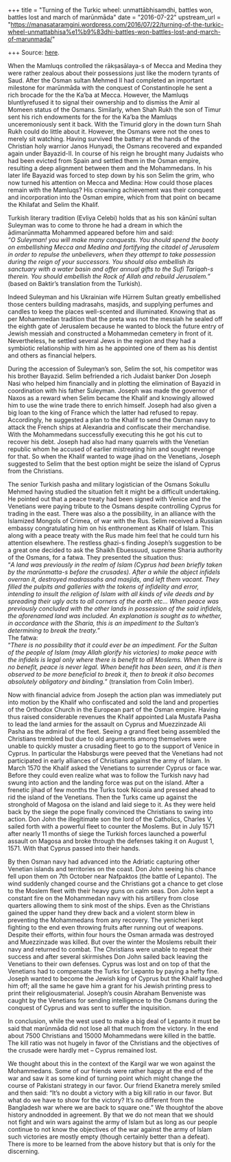 +++
title = "Turning of the Turkic wheel: unmattābhisaṃdhi, battles won, battles lost and march of marūnmāda"
date = "2016-07-22"
upstream_url = "https://manasataramgini.wordpress.com/2016/07/22/turning-of-the-turkic-wheel-unmattabhisa%e1%b9%83dhi-battles-won-battles-lost-and-march-of-marunmada/"

+++
Source: [here](https://manasataramgini.wordpress.com/2016/07/22/turning-of-the-turkic-wheel-unmattabhisa%e1%b9%83dhi-battles-won-battles-lost-and-march-of-marunmada/).

When the Mamluqs controlled the rākṣasālaya-s of Mecca and Medina they
were rather zealous about their possessions just like the modern tyrants
of Saud. After the Osman sultan Mehmed II had completed an important
milestone for marūnmāda with the conquest of Constantinople he sent a
rich brocade for the the Ka’ba at Mecca. However, the Mamluqs
bluntlyrefused it to signal their ownership and to dismiss the Amir al
Momeen status of the Osmans. Similarly, when Shah Rukh the son of Timur
sent his rich endowments for the for the Ka’ba the Mamluqs
unceremoniously sent it back. With the Timurid glory in the down turn
Shah Rukh could do little about it. However, the Osmans were not the
ones to merely sit watching. Having survived the battery at the hands of
the Christian holy warrior Janos Hunyadi, the Osmans recovered and
expanded again under Bayazid-II. In course of his reign he brought many
Judaists who had been evicted from Spain and settled them in the Osman
empire, resulting a deep alignment between them and the Mohammedans. In
his later life Bayazid was forced to step down by his son Selim the
grim, who now turned his attention on Mecca and Medina: How could those
places remain with the Mamluqs? His crowning achievement was their
conquest and incorporation into the Osman empire, which from that point
on became the Khilafat and Selim the Khalif.

Turkish literary tradition (Evliya Celebi) holds that as his son kānūnī
sultan Suleyman was to come to throne he had a dream in which the
ādimarūnmatta Mohammed appeared before him and said:  
*“O Suleyman! you will make many conquests. You should spend the booty
on embellishing Mecca and Medina and fortifying the citadel of Jerusalem
in order to repulse the unbelievers, when they attempt to take
possession during the reign of your successors. You should also
embellish its sanctuary with a water basin and offer annual gifts to the
Sufi Tariqah-s therein. You should embellish the Rock of Allah and
rebuild Jerusalem.”* (based on Baktir’s translation from the Turkish).

Indeed Suleyman and his Ukrainian wife Hürrem Sultan greatly embellished
those centers building madrasahs, masjids, and supplying perfumes and
candles to keep the places well-scented and illuminated. Knowing that as
per Mohammedan tradition that the preta was not the messiah he sealed
off the eighth gate of Jerusalem because he wanted to block the future
entry of Jewish messiah and constructed a Mohammedan cemetery in front
of it. Nevertheless, he settled several Jews in the region and they had
a symbiotic relationship with him as he appointed one of them as his
dentist and others as financial helpers.

During the accession of Suleyman’s son, Selim the sot, his competitor
was his brother Bayazid. Selim befriended a rich Judaist banker Don
Joseph Nasi who helped him financially and in plotting the elimination
of Bayazid in coordination with his father Suleyman. Joseph was made the
governor of Naxos as a reward when Selim became the Khalif and knowingly
allowed him to use the wine trade there to enrich himself. Joseph had
also given a big loan to the king of France which the latter had refused
to repay. Accordingly, he suggested a plan to the Khalif to send the
Osman navy to attack the French ships at Alexandria and confiscate their
merchandise. With the Mohammedans successfully executing this he got his
cut to recover his debt. Joseph had also had many quarrels with the
Venetian republic whom he accused of earlier mistreating him and sought
revenge for that. So when the Khalif wanted to wage jihad on the
Venetians, Joseph suggested to Selim that the best option might be seize
the island of Cyprus from the Christians.

The senior Turkish pasha and military logistician of the Osmans Sokullu
Mehmed having studied the situation felt it might be a difficult
undertaking. He pointed out that a peace treaty had been signed with
Venice and the Venetians were paying tribute to the Osmans despite
controlling Cyprus for trading in the east. There was also a the
possibility, in an alliance with the Islamized Mongols of Crimea, of war
with the Rus. Selim received a Russian embassy congratulating him on his
enthronement as Khalif of Islam. This along with a peace treaty with the
Rus made him feel that he could turn his attention elsewhere. The
restless ghazi-s finding Joseph’s suggestion to be a great one decided
to ask the Shaikh Ebuessuud, supreme Sharia authority of the Osmans, for
a fatwa. They presented the situation thus:  
“*A land was previously in the realm of Islam (Cyprus had been briefly
taken by the marūnmatta-s before the crusades). After a while the abject
infidels overran it, destroyed madrassahs and masjids, and left them
vacant. They filled the pulpits and galleries with the tokens of
infidelity and error, intending to insult the religion of Islam with all
kinds of vile deeds and by spreading their ugly acts to all corners of
the earth etc… When peace was previously concluded with the other lands
in possession of the said infidels, the aforenamed land was included. An
explanation is sought as to whether, in accordance with the Sharia, this
is an impediment to the Sultan’s determining to break the treaty.*”  
The fatwa:  
“*There is no possibility that it could ever be an impediment. For the
Sultan of the people of Islam (may Allah glorify his victories) to make
peace with the infidels is legal only where there is benefit to all
Moslems. When there is no benefit, peace is never legal. When benefit
has been seen, and it is then observed to be more beneficial to break
it, then to break it also becomes absolutely obligatory and binding.*”
(translation from Colin Imber).

Now with financial advice from Joseph the action plan was immediately
put into motion by the Khalif who confiscated and sold the land and
properties of the Orthodox Church in the European part of the Osman
empire. Having thus raised considerable revenues the Khalif appointed
Lala Mustafa Pasha to lead the land armies for the assault on Cyprus and
Muezzinzade Ali Pasha as the admiral of the fleet. Seeing a grand fleet
being assembled the Christians trembled but due to old arguments among
themselves were unable to quickly muster a crusading fleet to go to the
support of Venice in Cyprus. In particular the Habsburgs were peeved
that the Venetians had not participated in early alliances of Christians
against the army of Islam. In March 1570 the Khalif asked the Venetians
to surrender Cyprus or face war. Before they could even realize what was
to follow the Turkish navy had swung into action and the landing force
was put on the island. After a frenetic jihad of few months the Turks
took Nicosia and pressed ahead to rid the island of the Venetians. Then
the Turks came up against the stronghold of Magosa on the island and
laid siege to it. As they were held back by the siege the pope finally
convinced the Christians to swing into action. Don John the illegitimate
son the lord of the Catholics, Charles V, sailed forth with a powerful
fleet to counter the Moslems. But in July 1571 after nearly 11 months of
siege the Turkish forces launched a powerful assault on Magosa and broke
through the defenses taking it on August 1, 1571. With that Cyprus
passed into their hands.

By then Osman navy had advanced into the Adriatic capturing other
Venetian islands and territories on the coast. Don John seeing his
chance fell upon them on 7th October near Nafpaktos (the battle of
Lepanto). The wind suddenly changed course and the Christians got a
chance to get close to the Moslem fleet with their heavy guns on calm
seas. Don John kept a constant fire on the Mohammedan navy with his
artillery from close quarters allowing them to sink most of the ships.
Even as the Christians gained the upper hand they drew back and a
violent storm blew in preventing the Mohammedans from any recovery. The
yenicheri kept fighting to the end even throwing fruits after running
out of weapons. Despite their efforts, within four hours the Osman
armada was destroyed and Muezzinzade was killed. But over the winter the
Moslems rebuilt their navy and returned to combat. The Christians were
unable to repeat their success and after several skirmishes Don John
sailed back leaving the Venetians to their own defenses. Cyprus was lost
and on top of that the Venetians had to compensate the Turks for Lepanto
by paying a hefty fine. Joseph wanted to become the Jewish king of
Cyprus but the Khalif laughed him off; all the same he gave him a grant
for his Jewish printing press to print their religiousmaterial.
Joseph’s cousin Abraham Benveniste was caught by the Venetians for
sending intelligence to the Osmans during the conquest of Cyprus and was
sent to suffer the inquisition.

In conclusion, while the west used to make a big deal of Lepanto it must
be said that marūnmāda did not lose all that much from the victory. In
the end about 7500 Christians and 15000 Mohammedans were killed in the
battle. The kill ratio was not hugely in favor of the Christians and the
objectives of the crusade were hardly met – Cyprus remained lost.

We thought about this in the context of the Kargil war we won against
the Mohammedans. Some of our friends were rather happy at the end of the
war and saw it as some kind of turning point which might change the
course of Pakistani strategy in our favor. Our friend Ekanetra merely
smiled and then said: “It’s no doubt a victory with a big kill ratio in
our favor. But what do we have to show for the victory? It’s no
different from the Bangladesh war where we are back to square one.” We
thoughtof the above history andnodded in agreement. By that we do not
mean that we should not fight and win wars against the army of Islam but
as long as our people continue to not know the objectives of the war
against the army of Islam such victories are mostly empty (though
certainly better than a defeat). There is more to be learned from the
above history but that is only for the discerning.

